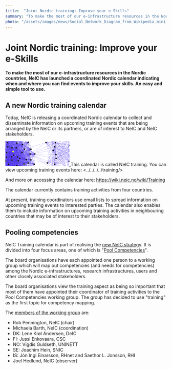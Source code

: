 ```yaml
---
title:  "Joint Nordic training: Improve your e-Skills"
summary: "To make the most of our e-infrastructure resources in the Nordic countries, NeIC has launched a coordinated Nordic calendar indicating when and where you can find events to improve your skills. An easy and simple tool to use."
photo: "/assets/images/news/Social_Network_Diagram_from_Wikipedia_mini.png"
---
```


Joint Nordic training: Improve your e-Skills
============================================

**To make the most of our e-infrastructure resources in the Nordic countries, NeIC has launched a coordinated Nordic calendar indicating when and where you can find events to improve your skills. An easy and simple tool to use.**

A new Nordic training calendar
------------------------------

Today, NeIC is releasing a coordinated Nordic calendar to collect and disseminate information on upcoming training events that are being arranged by the NeIC or its partners, or are of interest to NeIC and NeIC stakeholders.

<a href="/assets/images/news/Social_Network_Diagram_from_Wikipedia.png"> <img class="smallpic" src="/assets/images/news/Social_Network_Diagram_from_Wikipedia_mini.png"> </a> This calendar is called NeIC training. You can view upcoming training events here: <../../../../training/>

And more on accessing the calendar here: <https://wiki.neic.no/wiki/Training>

The calendar currently contains training activities from four countries.

At present, training coordinators use email lists to spread information on upcoming training events to interested parties. The calendar also enables them to include information on upcoming training activities in neighbouring countries that may be of interest to their stakeholders.

Pooling competencies
--------------------

NeIC Training calendar is part of realising the [new NeIC strategy](https://wiki.neic.no/wiki/NeIC_Strategy_2016-2020). It is divided into four focus areas, one of which is "[Pool Competencies](https://wiki.neic.no/wiki/Pool_Competencies)".

The board organisations have each appointed one person to a working group which will map out competencies (and needs for competencies) among the Nordic e-infrastructures, research infrastructures, users and other closely associated stakeholders.

The board organisations view the training aspect as being so important that most of them have appointed their coordinator of training activities to the Pool Competencies working group. The group has decided to use "training" as the first topic for competency mapping.

The [members of the working group](https://wiki.neic.no/wiki/Pool_Competencies#Working_group) are:

-   Rob Pennington, NeIC (chair)
-   Michaela Barth, NeIC (coordination)
-   DK: Lene Krøl Andersen, DeIC
-   FI: Jussi Enkovaara, CSC
-   NO: Vigdis Guldseth, UNINETT
-   SE: Joachim Hein, SNIC
-   IS: Jón Ingi Einarsson, RHnet and Saethor L. Jonsson, RHI
-   Joel Hedlund, NeIC (observer)
